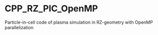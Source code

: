 # CPP_RZ_PIC_OpenMP
Particle-in-cell code of plasma simulation in RZ-geometry with OpenMP parallelization
